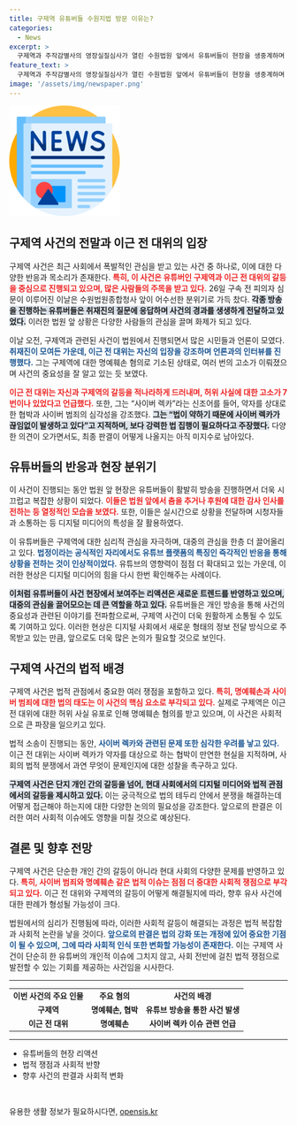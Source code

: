 ```yaml
---
title: 구제역 유튜버들 수원지법 방문 이유는?
categories:
  - News
excerpt: >
  구제역과 주작감별사의 영장실질심사가 열린 수원법원 앞에서 유튜버들이 현장을 생중계하며 흥미진진한 반응을 쏟아냈다. 이근 전 대위는 사이버 렉카 문제를 지적하며 강력한 처벌을 촉구했다. 과연 구제역은 구속될 것인가? 클릭하고 자세한 소식을 확인하세요!
feature_text: >
  구제역과 주작감별사의 영장실질심사가 열린 수원법원 앞에서 유튜버들이 현장을 생중계하며 흥미진진한 반응을 쏟아냈다. 이근 전 대위는 사이버 렉카 문제를 지적하며 강력한 처벌을 촉구했다. 과연 구제역은 구속될 것인가? 클릭하고 자세한 소식을 확인하세요!
image: '/assets/img/newspaper.png'
---
```


<p><img src="/assets/img/newspaper.png" alt="kimp 속보" /></p>

<h2 data-ke-size="size26">구제역 사건의 전말과 이근 전 대위의 입장</h2>

<p data-ke-size="size16">구제역 사건은 최근 사회에서 폭발적인 관심을 받고 있는 사건 중 하나로, 이에 대한 다양한 반응과 목소리가 존재한다. <b><span style="color: #ee2323;">특히, 이 사건은 유튜버인 구제역과 이근 전 대위의 갈등을 중심으로 진행되고 있으며, 많은 사람들의 주목을 받고 있다.</span></b> 26일 구속 전 피의자 심문이 이루어진 이날은 수원법원종합청사 앞이 어수선한 분위기로 가득 찼다. <b><span style="background-color: #21538527;">각종 방송을 진행하는 유튜버들은 취재진의 질문에 응답하며 사건의 경과를 생생하게 전달하고 있었다.</span></b> 이러한 법원 앞 상황은 다양한 사람들의 관심을 끌며 화제가 되고 있다.</p>

<p data-ke-size="size16">이날 오전, 구제역과 관련된 사건이 법원에서 진행되면서 많은 시민들과 언론이 모였다. <b><span style="color: #1a5490;">취재진이 모여든 가운데, 이근 전 대위는 자신의 입장을 강조하며 언론과의 인터뷰를 진행했다.</span></b> 그는 구제역에 대한 명예훼손 혐의로 기소된 상태로, 여러 번의 고소가 이뤄졌으며 사건의 중요성을 잘 알고 있는 듯 보였다.</p>

<p><b><span style="color: #ee2323;"> 이근 전 대위는 자신과 구제역의 갈등을 적나라하게 드러내며, 허위 사실에 대한 고소가 7번이나 있었다고 언급했다.</span></b> 또한, 그는 “사이버 렉카”라는 신조어를 들어, 약자를 상대로한 협박과 사이버 범죄의 심각성을 강조했다. <b><span style="background-color: #21538527;">그는 “법이 약하기 때문에 사이버 렉카가 끊임없이 발생하고 있다”고 지적하며, 보다 강력한 법 집행이 필요하다고 주장했다.</span></b> 다양한 의견이 오가면서도, 최종 판결이 어떻게 나올지는 아직 미지수로 남아있다.</p></p>

<h2 data-ke-size="size26">유튜버들의 반응과 현장 분위기</h2>

<p data-ke-size="size16">이 사건이 진행되는 동안 법원 앞 현장은 유튜버들이 활발히 방송을 진행하면서 더욱 시끄럽고 복잡한 상황이 되었다. <b><span style="color: #ee2323;">이들은 법원 앞에서 춤을 추거나 후원에 대한 감사 인사를 전하는 등 열정적인 모습을 보였다.</span></b> 또한, 이들은 실시간으로 상황을 전달하며 시청자들과 소통하는 등 디지털 미디어의 특성을 잘 활용하였다.</p>

<p data-ke-size="size16">이 유튜버들은 구제역에 대한 심리적 관심을 자극하며, 대중의 관심을 한층 더 끌어올리고 있다. <b><span style="color: #1a5490;">법정이라는 공식적인 자리에서도 유튜브 플랫폼의 특징인 즉각적인 반응을 통해 상황을 전하는 것이 인상적이었다.</span></b> 유튜브의 영향력이 점점 더 확대되고 있는 가운데, 이러한 현상은 디지털 미디어의 힘을 다시 한번 확인해주는 사례이다.</p>

<p><b><span style="background-color: #21538527;">이처럼 유튜버들이 사건 현장에서 보여주는 리액션은 새로운 트렌드를 반영하고 있으며, 대중의 관심을 끌어모으는 데 큰 역할을 하고 있다.</span></b> 유튜버들은 개인 방송을 통해 사건의 중요성과 관련된 이야기를 전파함으로써, 구제역 사건이 더욱 원활하게 소통될 수 있도록 기여하고 있다. 이러한 현상은 디지털 사회에서 새로운 형태의 정보 전달 방식으로 주목받고 있는 만큼, 앞으로도 더욱 많은 논의가 필요할 것으로 보인다.</p></p>

<h2 data-ke-size="size26">구제역 사건의 법적 배경</h2>

<p data-ke-size="size16">구제역 사건은 법적 관점에서 중요한 여러 쟁점을 포함하고 있다. <b><span style="color: #ee2323;">특히, 명예훼손과 사이버 범죄에 대한 법의 태도는 이 사건의 핵심 요소로 부각되고 있다.</span></b> 실제로 구제역은 이근 전 대위에 대한 허위 사실 유포로 인해 명예훼손 혐의를 받고 있으며, 이 사건은 사회적으로 큰 파장을 일으키고 있다.</p>

<p data-ke-size="size16">법적 소송이 진행되는 동안, <b><span style="color: #1a5490;">사이버 렉카와 관련된 문제 또한 심각한 우려를 낳고 있다.</span></b> 이근 전 대위는 사이버 렉카가 약자를 대상으로 하는 협박이 만연한 현실을 지적하며, 사회의 법적 분쟁에서 과연 무엇이 문제인지에 대한 성찰을 촉구하고 있다.</p>

<p><b><span style="background-color: #21538527;">구제역 사건은 단지 개인 간의 갈등을 넘어, 현대 사회에서의 디지털 미디어와 법적 관점에서의 갈등을 제시하고 있다.</span></b> 이는 궁극적으로 법의 테두리 안에서 분쟁을 해결하는데 어떻게 접근해야 하는지에 대한 다양한 논의의 필요성을 강조한다. 앞으로의 판결은 이러한 여러 사회적 이슈에도 영향을 미칠 것으로 예상된다.</p></p>

<h2 data-ke-size="size26">결론 및 향후 전망</h2>

<p data-ke-size="size16">구제역 사건은 단순한 개인 간의 갈등이 아니라 현대 사회의 다양한 문제를 반영하고 있다. <b><span style="color: #ee2323;">특히, 사이버 범죄와 명예훼손 같은 법적 이슈는 점점 더 중대한 사회적 쟁점으로 부각되고 있다.</span></b> 이근 전 대위와 구제역의 갈등이 어떻게 해결될지에 따라, 향후 유사 사건에 대한 판례가 형성될 가능성이 크다.</p>

<p data-ke-size="size16">법원에서의 심리가 진행됨에 따라, 이러한 사회적 갈등이 해결되는 과정은 법적 복잡함과 사회적 논란을 낳을 것이다. <b><span style="color: #1a5490;">앞으로의 판결은 법의 강화 또는 개정에 있어 중요한 기점이 될 수 있으며, 그에 따라 사회적 인식 또한 변화할 가능성이 존재한다.</span></b> 이는 구제역 사건이 단순히 한 유튜버의 개인적 이슈에 그치지 않고, 사회 전반에 걸친 법적 쟁점으로 발전할 수 있는 기회를 제공하는 사건임을 시사한다.</p>

<hr>

<table style="width: 100%; border-collapse: collapse; border: none;">
  <tr style="height: 17px;">
    <td style="text-align: center; height: 17px;"><b>이번 사건의 주요 인물</b></td>
    <td style="text-align: center; height: 17px;"><b>주요 혐의</b></td>
    <td style="text-align: center; height: 17px;"><b>사건의 배경</b></td>
  </tr>
  <tr style="height: 17px;">
    <td style="text-align: center; height: 17px;"><b>구제역</b></td>
    <td style="text-align: center; height: 17px;"><b>명예훼손, 협박</b></td>
    <td style="text-align: center; height: 17px;"><b>유튜브 방송을 통한 사건 발생</b></td>
  </tr>
  <tr style="height: 17px;">
    <td style="text-align: center; height: 17px;"><b>이근 전 대위</b></td>
    <td style="text-align: center; height: 17px;"><b>명예훼손</b></td>
    <td style="text-align: center; height: 17px;"><b>사이버 렉카 이슈 관련 언급</b></td>
  </tr>
</table>

<hr>

<ul>
  <li>유튜버들의 현장 리액션</li>
  <li>법적 쟁점과 사회적 반향</li>
  <li>향후 사건의 판결과 사회적 변화</li>
</ul>

<p data-ke-size="size16">&nbsp;</p>
유용한 생활 정보가 필요하시다면, <a href="https://opensis.kr" rel="dofollow">opensis.kr</a>


